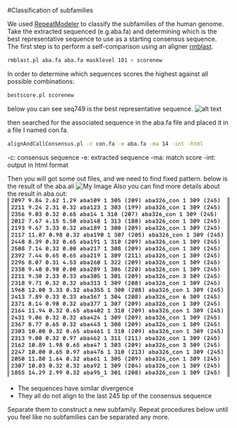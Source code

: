#Classification of subfamilies

We used [RepeatModeler][] to classify the subfamilies of the human genome. 
Take the extracted sequenced (e.g.aba.fa) and determining which is the best representative sequence to use as a starting consensus sequence. The first step is to perform a self-comparison using an aligner [rmblast][].

```sh
rmblast.pl aba.fa aba.fa masklevel 101 > scorenew
```
In order to determine which sequences scores the highest against all possible combinations:
```sh
bestscore.pl scorenew
```
below you can see seq749 is the best representative sequence.
![alt text](image.png)

then searched for the associated sequence in the aba.fa file and placed it in a file I named con.fa.
```sh
alignAndCallConsensus.pl -c con.fa -e aba.fa -ma 14 -int -html
```
-c: consensus sequence
-e: extracted sequence
-ma: match score
-int: output in html format

Then you will got some out files, and we need to find fixed pattern.
below is the result of the aba.ali
![My Image](/Users/hana/Downloads/aba.png)
Also you can find more details about the result in aba.out:
![alt text](<截屏2024-05-17 11.13.02.png>)
* The sequences have similar divergence
* They all do not align to the last 245 bp of the consensus sequence

Separate them to construct a new subfamily.
Repeat procedures below until you feel like no subfamilies can be separated any more.



[RepeatModeler]: https://github.com/Dfam-consortium/RepeatModeler
[rmblast]: https://www.ncbi.nlm.nih.gov/books/NBK2762/

